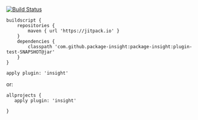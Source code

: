 [![Build Status](https://travis-ci.org/westonal/package-insight.svg?branch=master)](https://travis-ci.org/westonal/package-insight)

```
buildscript {
    repositories {
        maven { url 'https://jitpack.io' }
    }
    dependencies {
        classpath 'com.github.package-insight:package-insight:plugin-test-SNAPSHOT@jar'
    }
}

apply plugin: 'insight'
```
or:
```
allprojects {
   apply plugin: 'insight'

}
```
